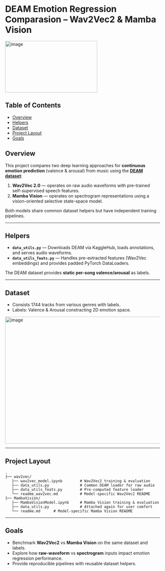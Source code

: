 # DEAM Emotion Regression Comparasion – Wav2Vec2 & Mamba Vision

<img width="300" height="168" alt="image" src="https://github.com/user-attachments/assets/db43bf44-e906-4a13-a03b-4fd44f49b891" />

## Table of Contents
- [Overview](#Overview)
- [Helpers](#helpers)
- [Dataset](#dataset)
- [Project Layout](#project-layout)
- [Goals](#goals)


## Overview

This project compares two deep learning approaches for **continuous emotion prediction** (valence & arousal) from music using the **[DEAM dataset](https://www.kaggle.com/datasets/imsparsh/deam-mediaeval-dataset-emotional-analysis-in-music)**:

1. **Wav2Vec 2.0** — operates on raw audio waveforms with pre-trained self-supervised speech features.  
2. **Mamba Vision** — operates on spectrogram representations using a vision-oriented selective state-space model.

Both models share common dataset helpers but have independent training pipelines.

---

## Helpers

- **`data_utils.py`** — Downloads DEAM via KaggleHub, loads annotations, and serves audio waveforms.  
- **`data_utils_feats.py`** — Handles pre-extracted features (Wav2Vec embeddings) and provides padded PyTorch DataLoaders.

The DEAM dataset provides **static per-song valence/arousal** as labels.

---

## Dataset

- Consists 1744 tracks from various genres with labels.
- Labels: Valence & Arousal constracting 2D emotion space.

<img width="505" height="413" alt="image" src="https://github.com/user-attachments/assets/a2cdd32f-2a17-406e-b9bf-b773cf488e28" />

---

## Project Layout

```
.
├── wav2vec/
   ├── wav2vec_model.ipynb        # Wav2Vec2 training & evaluation
   ├── data_utils.py              # Common DEAM loader for raw audio
   ├── data_utils_feats.py        # Pre-computed feature loader
   └── readme_wav2vec.md          # Model-specific Wav2Vec2 README
├── MambaVision/
   ├── MambaVisionModel.ipynb     # Mamba Vision training & evaluation
   ├── data_utils.py              # Attached again for user comfort
   └── readme.md      # Model-specific Mamba Vision README
```

---


## Goals

- Benchmark **Wav2Vec2** vs **Mamba Vision** on the same dataset and labels.  
- Explore how **raw-waveform** vs **spectrogram** inputs impact emotion regression performance.  
- Provide reproducible pipelines with reusable dataset helpers.
